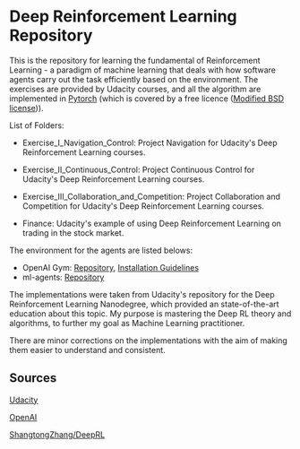 # Deep Reinforcement Learning Repository

This is the repository for learning the fundamental of Reinforcement Learning - a paradigm of machine learning that deals with how software agents carry out the task efficiently based on the environment. 
The exercises are provided by Udacity courses, and all the algorithm are implemented in [Pytorch](https://pytorch.org/) (which is covered by a free licence ([Modified BSD license](https://en.wikipedia.org/wiki/BSD_licenses#3-clause))). 

List of Folders:
- Exercise_I_Navigation_Control: Project Navigation for Udacity's Deep Reinforcement Learning courses.

- Exercise_II_Continuous_Control: Project Continuous Control for Udacity's Deep Reinforcement Learning courses.

- Exercise_III_Collaboration_and_Competition: Project Collaboration and Competition for Udacity's Deep Reinforcement Learning courses.

- Finance: Udacity's example of using Deep Reinforcement Learning on trading in the stock market.


The environment for the agents are listed belows:
- OpenAI Gym: [Repository](https://github.com/openai/gym), [Installation Guidelines](https://medium.com/@sayanmndl21/install-openai-gym-with-box2d-and-mujoco-in-windows-10-e25ee9b5c1d5)
- ml-agents: [Repository](https://github.com/Unity-Technologies/ml-agents/tree/master/ml-agents)


The implementations were taken from Udacity's repository for the Deep Reinforcement Learning Nanodegree, which provided an state-of-the-art education about this topic. My purpose is mastering the Deep RL theory and algorithms, to further my goal as Machine Learning practitioner. 

There are minor corrections on the implementations with the aim of making them easier to understand and consistent.

## Sources
[Udacity](https://github.com/udacity/deep-reinforcement-learning)

[OpenAI](https://gym.openai.com/)

[ShangtongZhang/DeepRL](https://github.com/ShangtongZhang/reinforcement-learning-an-introduction)
